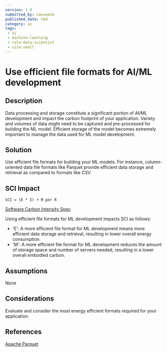 ```yaml
---
version: 1.0
submitted_by: navveenb
published_date: tbd
category: ai
tags: 
 - ai
 - machine-learning
 - role:data-scientist
 - size:small
---
```


# Use efficient file formats for AI/ML development

## Description
Data processing and storage constitute a significant portion of AI/ML development and impact the carbon footprint of your application. Variety and volumes of data might need to be captured and pre-processed for building the ML model. Efficient storage of the model becomes extremely important to manage the data used for ML model development.


## Solution
Use efficient file formats for building your ML models. For instance, column-oriented data file formats like Parquet provide efficient data storage and retrieval as compared to formats like CSV.


## SCI Impact
`SCI = (E * I) + M per R`

[Software Carbon Intensity Spec](https://grnsft.org/sci)

Using efficient file formats for ML development impacts SCI as follows:
- 'E': A more efficient file format for ML development means more efficient data storage and retrieval, resulting in lower overall energy consumption.
- 'M': A more efficient file format for ML development reduces the amount of storage space and number of servers needed, resulting in a lower overall embodied carbon.

## Assumptions
None 

## Considerations
Evaluate and consider the most energy efficient formats required for your application.

## References
[Apache Parquet](https://parquet.apache.org/)
